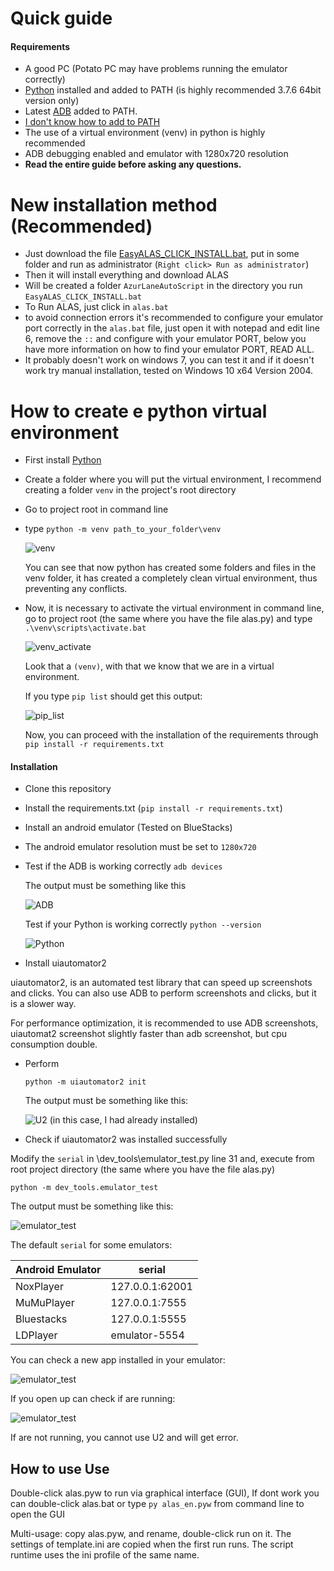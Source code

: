 # Quick guide

#### Requirements

* A good PC (Potato PC may have problems running the emulator correctly)
* [Python](https://www.python.org/downloads/release/python-376/) installed and added to PATH (is highly recommended 3.7.6 64bit version only) 
* Latest [ADB](https://developer.android.com/studio/releases/platform-tools) added to PATH.
* [I don't know how to add to PATH](https://www.youtube.com/watch?v=Y2q_b4ugPWk)
* The use of a virtual environment (venv) in python is highly recommended
* ADB debugging enabled and emulator with 1280x720 resolution
* **Read the entire guide before asking any questions.**


# New installation method (Recommended)

* Just download the file [EasyALAS_CLICK_INSTALL.bat](https://raw.githubusercontent.com/whoamikyo/AzurLaneAutoScript/master/EasyALAS_CLICK_INSTALL.bat), put in some folder and run as administrator (`Right click> Run as administrator`)
* Then it will install everything and download ALAS
* Will be created a folder `AzurLaneAutoScript` in the directory you run `EasyALAS_CLICK_INSTALL.bat`
* To Run ALAS, just click in `alas.bat`
* to avoid connection errors it's recommended to configure your emulator port correctly in the `alas.bat` file, just open it with notepad and edit line 6, remove the `::` and configure with your emulator PORT, below you have more information on how to find your emulator PORT, READ ALL.
* It probably doesn't work on windows 7, you can test it and if it doesn't work try manual installation, tested on Windows 10 x64 Version 2004.


# How to create e python virtual environment

* First install [Python](https://www.python.org/ftp/python/3.7.6/python-3.7.6-amd64.exe)

* Create a folder where you will put the virtual environment, I recommend creating a folder `venv` in the project's root directory
* Go to project root in command line
* type `python -m venv path_to_your_folder\venv`

    ![venv](quickguide.assets/venv.png)
    
    You can see that now python has created some folders and files in the venv folder, it has created a completely clean virtual environment, thus preventing any conflicts.
* Now, it is necessary to activate the virtual environment in command line, go to project root (the same where you have the file alas.py) and type `.\venv\scripts\activate.bat`

   ![venv_activate](quickguide.assets/venv_activate.png)
   
   Look that a `(venv)`, with that we know that we are in a virtual environment.
   
   If you type `pip list` should get this output:
   
   ![pip_list](quickguide.assets/pip_list.png)

    Now, you can proceed with the installation of the requirements through `pip install -r requirements.txt`



#### Installation

* Clone this repository
* Install the requirements.txt (`pip install -r requirements.txt`)
* Install an android emulator (Tested on BlueStacks)
* The android emulator resolution must be set to `1280x720`

* Test if the ADB is working correctly `adb devices`
            
    The output must be something like this

    ![ADB](quickguide.assets/adb_test.png)

    Test if your Python is working correctly `python --version`

    ![Python](quickguide.assets/python_test.png)
    
* Install uiautomator2

uiautomator2, is an automated test library that can speed up screenshots and clicks. You can also use ADB to perform screenshots and clicks, but it is a slower way.

For performance optimization, it is recommended to use ADB screenshots, uiautomat2 screenshot slightly faster than adb screenshot, but cpu consumption double.

* Perform

    `python -m uiautomator2 init`
    
    The output must be something like this:
    
    ![U2](quickguide.assets/u2_test.png)
    (in this case, I had already installed)
    
* Check if uiautomator2 was installed successfully

Modify the `serial` in \dev_tools\emulator_test.py line 31 and, execute from root project directory (the same where you have the file alas.py)

`python -m dev_tools.emulator_test`

The output must be something like this:

![emulator_test](quickguide.assets/emulator_test.png)

The default `serial` for some emulators:

| Android Emulator | serial          |
|------------------|-----------------|
| NoxPlayer        | 127.0.0.1:62001 |
| MuMuPlayer       | 127.0.0.1:7555  |
| Bluestacks       | 127.0.0.1:5555  |
| LDPlayer         | emulator-5554   |

You can check a new app installed in your emulator:

![emulator_test](quickguide.assets/atx.png)

If you open up can check if are running:

![emulator_test](quickguide.assets/atx_running.png)

If are not running, you cannot use U2 and will get error.


## How to use Use

Double-click alas.pyw to run via graphical interface (GUI), If dont work you can double-click alas.bat or type `py alas_en.pyw` from command line to open the GUI

Multi-usage: copy alas.pyw, and rename, double-click run on it. The settings of template.ini are copied when the first run runs. The script runtime uses the ini profile of the same name.




    

    
    